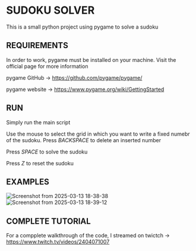 # SUDOKU SOLVER
This is a small python project using pygame to solve a sudoku
## REQUIREMENTS
In order to work, pygame must be installed on your machine. Visit the official page for more information 

pygame GitHub -> https://github.com/pygame/pygame/

pygame website -> https://www.pygame.org/wiki/GettingStarted

## RUN
Simply run the main script

Use the mouse to select the grid in which you want to write a fixed numebr of the sudoku. Press *BACKSPACE* to delete an inserted number

Press *SPACE* to solve the sudoku

Press *Z* to reset the sudoku

## EXAMPLES
![Screenshot from 2025-03-13 18-38-38](https://github.com/user-attachments/assets/bf8e7c35-aea3-4d0c-a6a4-c83be15017f8)
![Screenshot from 2025-03-13 18-39-12](https://github.com/user-attachments/assets/6074ea2d-53b7-4e5e-95fb-cf0f5e428445)


## COMPLETE TUTORIAL
For a compplete walkthrough of the code, I streamed on twictch -> https://www.twitch.tv/videos/2404071007
